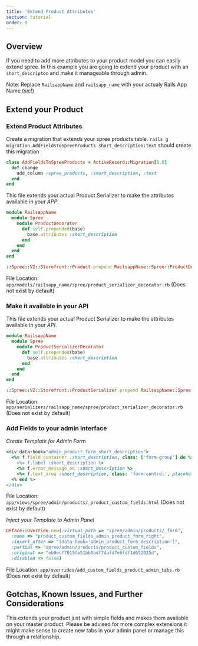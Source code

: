 ```yaml
---
title: 'Extend Product Attributes'
section: tutorial
order: 0
---
```


## Overview

If you need to add more attributes to your product model you can easily extend spree. In this example you are going to extend your product with an `short_descripton` and make it manageable through admin.

Note: Replace `RailsappName` and `railsapp_name` with your actualy Rails App Name (sic!)

## Extend your Product
### Extend Product Attributes

Create a migration that extends your spree products table. `rails g migration AddFieldsToSpreeProducts short_description:text` should create this migration

```ruby
class AddFieldsToSpreeProducts < ActiveRecord::Migration[6.0]
  def change
    add_column :spree_products, :short_description, :text
  end
end
```

This file extends your actual Product Serializer to make the attributes available in your *APP*.

```ruby
module RailsappName
  module Spree
    module ProductDecorator
      def self.prepended(base)
        base.attributes :short_description
      end
    end
  end
end

::Spree::V2::Storefront::Product.prepend RailsappName::Spree::ProductDecorator if ::Spree::V2::Storefront::Product.included_modules.exclude?(RailsappName::Spree::ProductDecorator)
```

File Location: `app/models/railsapp_name/spree/product_serializer_decorator.rb` (Does not exist by default)

### Make it available in your API

This file extends your actual Product Serializer to make the attributes available in your *API*.

```ruby
module RailsappName
  module Spree
    module ProductSerializerDecorator
      def self.prepended(base)
        base.attributes :short_description
      end
    end
  end
end

::Spree::V2::Storefront::ProductSerializer.prepend RailsappName::Spree::ProductSerializerDecorator if ::Spree::V2::Storefront::ProductSerializer.included_modules.exclude?(RailsappName::Spree::ProductSerializerDecorator)
```

File Location: `app/serializers/railsapp_name/spree/product_serializer_decorator.rb` (Does not exist by default)

### Add Fields to your admin interface

*Create Template for Admin Form*
```ruby
<div data-hook="admin_product_form_short_description">
  <%= f.field_container :short_description, class: ['form-group'] do %>
    <%= f.label :short_description %>
    <%= f.error_message_on :short_description %>
    <%= f.text_area :short_description, class: 'form-control', placeholder: 'Am besten drei Bullet Points' %>
  <% end %>
</div>
```

File Location: `app/views/spree/admin/products/_product_custom_fields.html` (Does not exist by default)

*Inject your Template to Admin Panel*

```ruby
Deface::Override.new(:virtual_path => "spree/admin/products/_form",
  :name => "product_custom_fields_admin_product_form_right",
  :insert_after => "[data-hook='admin_product_form_description']",
  :partial => "spree/admin/products/product_custom_fields",
  :original => "eb9ecf7015fa51bb0adf7dafd7e6fdf1d652025d",
  :disabled => false)
```

File Location: `app/overrides/add_custom_fields_product_admin_tabs.rb` (Does not exist by default)

## Gotchas, Known Issues, and Further Considerations
This extends your product just with simple fields and makes them available on your master product. Please be advised for more complex extensions it might make sense to create new tabs in your admin panel or manage this through a relationship.
